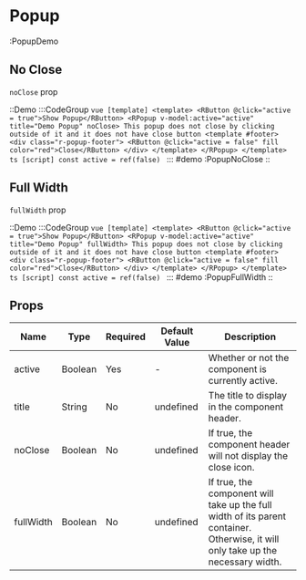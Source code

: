 # Popup

:PopupDemo

## No Close
`noClose` prop

::Demo
  :::CodeGroup
    ```vue [template]
    <template>
    <RButton @click="active = true">Show Popup</RButton>
    <RPopup v-model:active="active" title="Demo Popup" noClose>
      This popup does not close by clicking outside of it and it does not have close button
      <template #footer>
        <div class="r-popup-footer">
          <RButton @click="active = false" fill color="red">Close</RButton>
        </div>
      </template>
    </RPopup>
    </template>
    ```
    ```ts [script]
    const active = ref(false)
    ```
  :::
#demo
  :PopupNoClose
::

## Full Width

`fullWidth` prop

::Demo
  :::CodeGroup
    ```vue [template]
    <template>
    <RButton @click="active = true">Show Popup</RButton>
    <RPopup v-model:active="active" title="Demo Popup" fullWidth>
      This popup does not close by clicking outside of it and it does not have close button
      <template #footer>
        <div class="r-popup-footer">
          <RButton @click="active = false" fill color="red">Close</RButton>
        </div>
      </template>
    </RPopup>
    </template>
    ```
    ```ts [script]
    const active = ref(false)
    ```
  :::
#demo
  :PopupFullWidth
::

## Props

| Name      | Type    | Required | Default Value | Description                                                                                                                      |
| --------- | ------- | -------- | ------------- | -------------------------------------------------------------------------------------------------------------------------------- |
| active    | Boolean | Yes      | -             | Whether or not the component is currently active.                                                                                |
| title     | String  | No       | undefined     | The title to display in the component header.                                                                                    |
| noClose   | Boolean | No       | undefined     | If true, the component header will not display the close icon.                                                                   |
| fullWidth | Boolean | No       | undefined     | If true, the component will take up the full width of its parent container. Otherwise, it will only take up the necessary width. |